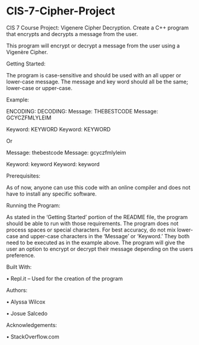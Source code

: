 # CIS-7-Cipher-Project
CIS 7 Course Project: Vigenere Cipher Decryption. Create a C++ program that encrypts and decrypts a message from the user.

This program will encrypt or decrypt a message from the user using a Vigenère
 Cipher.

Getting Started:

The program is case-sensitive and should be used with an all upper or lower-case message. The message and key word should all be the same; lower-case or upper-case.

Example: 

ENCODING:                  DECODING:
Message: 	THEBESTCODE      Message: 	GCYCZFMLYLEIM

Keyword: 	KEYWORD          Keyword:  KEYWORD

Or

Message:	thebestcode       Message: 	gcyczfmlyleim

Keyword: 	keyword          Keyword:  keyword


Prerequisites: 

As of now, anyone can use this code with an online compiler and does not have to install any specific software.

Running the Program:

As stated in the ‘Getting Started’ portion of the README file, the program should be able to run with those requirements. The program does not process spaces or special characters. For best accuracy, do not mix lower-case and upper-case characters in the ‘Message’ or ‘Keyword.’ They both need to be executed as in the example above. The program will give the user an option to encrypt or decrypt their message depending on the users preference. 

Built With:

•	Repl.it – Used for the creation of the program 

Authors:

•	Alyssa Wilcox

•	Josue Salcedo

Acknowledgements:

•	StackOverflow.com 
